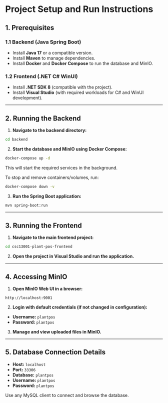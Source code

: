 # Project Setup and Run Instructions

## 1. Prerequisites

### **1.1 Backend (Java Spring Boot)**

- Install **Java 17** or a compatible version.
- Install **Maven** to manage dependencies.
- Install **Docker** and **Docker Compose** to run the database and MinIO.

### **1.2 Frontend (.NET C# WinUI)**

- Install **.NET SDK 8** (compatible with the project).
- Install **Visual Studio** (with required workloads for C# and WinUI development).

---

## 2. Running the Backend

1. **Navigate to the backend directory:**

```bash
cd backend
```

2. **Start the database and MinIO using Docker Compose:**

```bash
docker-compose up -d
```

This will start the required services in the background.

To stop and remove containers/volumes, run:

```bash
docker-compose down -v
```

3. **Run the Spring Boot application:**

```bash
mvn spring-boot:run
```

---

## 3. Running the Frontend

1. **Navigate to the main frontend project:**

```bash
cd csc13001-plant-pos-frontend
```

2. **Open the project in Visual Studio and run the application.**

---

## 4. Accessing MinIO

1. **Open MinIO Web UI in a browser:**

```
http://localhost:9001
```

2. **Login with default credentials (if not changed in configuration):**

- **Username:** `plantpos`
- **Password:** `plantpos`

3. **Manage and view uploaded files in MinIO.**

---

## 5. Database Connection Details

- **Host:** `localhost`
- **Port:** `33306`
- **Database:** `plantpos`
- **Username:** `plantpos`
- **Password:** `plantpos`

Use any MySQL client to connect and browse the database.

